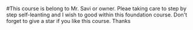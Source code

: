 #This course is belong to Mr. Savi or owner.
Pleae taking care to step by step self-leanting and I wish to good within this foundation course. Don't forget to give a star if you like this course. Thanks
